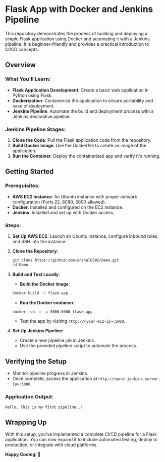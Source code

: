 # Flask App with Docker and Jenkins Pipeline

This repository demonstrates the process of building and deploying a simple Flask application using Docker and automating it with a Jenkins pipeline. It is beginner-friendly and provides a practical introduction to CI/CD concepts.

## Overview

### What You'll Learn:
- **Flask Application Development**: Create a basic web application in Python using Flask.
- **Dockerization**: Containerize the application to ensure portability and ease of deployment.
- **Jenkins Pipeline**: Automate the build and deployment process with a Jenkins declarative pipeline.

### Jenkins Pipeline Stages:
1. **Clone the Code**: Pull the Flask application code from the repository.
2. **Build Docker Image**: Use the Dockerfile to create an image of the application.
3. **Run the Container**: Deploy the containerized app and verify it's running.

## Getting Started

### Prerequisites:
- **AWS EC2 Instance**: An Ubuntu instance with proper network configuration (Ports 22, 8080, 5000 allowed).
- **Docker**: Installed and configured on the EC2 instance.
- **Jenkins**: Installed and set up with Docker access.

### Steps:

1. **Set Up AWS EC2**: Launch an Ubuntu instance, configure inbound rules, and SSH into the instance.
   
2. **Clone the Repository**:
    ```bash
    git clone https://github.com/srahul0502/Demo.git
    cd Demo
    ```

3. **Build and Test Locally**:
    - **Build the Docker image**:
    ```bash
    docker build -t flask-app .
    ```
    - **Run the Docker container**:
    ```bash
    docker run -d -p 5000:5000 flask-app
    ```
    - Test the app by visiting `http://<your-ec2-ip>:5000`.

4. **Set Up Jenkins Pipeline**:
    - Create a new pipeline job in Jenkins.
    - Use the provided pipeline script to automate the process.

## Verifying the Setup

- Monitor pipeline progress in Jenkins.
- Once complete, access the application at `http://<your-jenkins-server-ip>:5000`.

### Application Output:
```
Hello, This is my first pipeline..!
```

## Wrapping Up

With this setup, you've implemented a complete CI/CD pipeline for a Flask application. You can now expand it to include automated testing, deploy to production, or integrate with cloud platforms.

**Happy Coding! 🚀**

